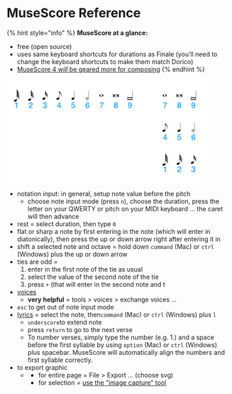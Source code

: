 # MuseScore Reference

{% hint style="info" %}
**MuseScore at a glance:**

* free \(open source\)
* uses same keyboard shortcuts for durations as Finale \(you’ll need to change the keyboard shortcuts to make them match Dorico\)
* [MuseScore 4 _will_ be geared more for composing](https://musescore.org/en/MuseScore4)
{% endhint %}

![MuseScore keyboard shortcuts for durations](../../../.gitbook/assets/image%20%284%29.png)

* notation input: in general, setup note value before the pitch
  * choose note input mode \(press `n`\), choose the duration, press the letter on your QWERTY or pitch on your MIDI keyboard ... the caret will then advance
* rest = select duration, then type `0`
* flat or sharp a note by first entering in the note \(which will enter in diatonically\), then press the up or down arrow right after entering it in
* shift a selected note and octave = hold down `command` \(Mac\) or `ctrl` \(Windows\) plus the up or down arrow
* ties are odd =
  1. enter in the first note of the tie as usual
  2. select the value of the second note of the tie
  3. press `+` \(that will enter in the second note and t
* [voices](https://musescore.org/en/handbook/voices) 
  * **very helpful** = tools &gt; voices &gt; exchange voices ...
* `esc` to get out of note input mode
* [lyrics](https://musescore.org/en/handbook/lyrics) = select the note, then`command` \(Mac\) or `ctrl` \(Windows\) plus `l`
  * `underscore`to extend note
  * press `return` to go to the next verse
  * To number verses, simply type the number \(e.g. 1.\) and a space before the first syllable by using `option` \(Mac\) or `ctrl` \(Windows\) plus spacebar. MuseScore will automatically align the numbers and first syllable correctly.
* to export graphic
  * * for entire page = File &gt; Export ... \(choose svg\)
    * for selection = [use the "image capture" tool](https://musescore.org/en/handbook/3/image-capture)

